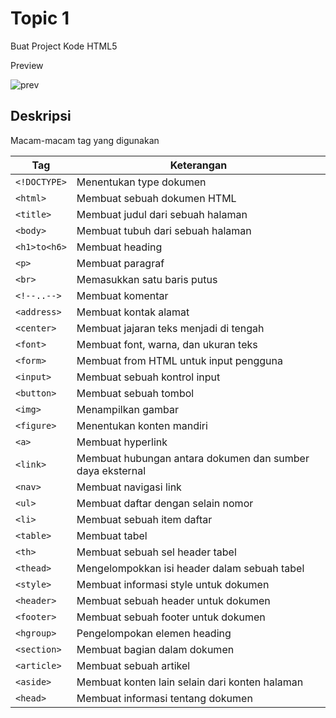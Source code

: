 # Topic 1

Buat Project Kode HTML5

Preview </br>

![prev](https://raw.githubusercontent.com/fikriomar16/tugasproweb/master/topic1/project01/preview.png)


## Deskripsi

Macam-macam tag yang digunakan </br>

| Tag  | Keterangan |
| ---- | ---------- |
| `<!DOCTYPE>`  | Menentukan type dokumen |
| `<html>` | Membuat sebuah dokumen HTML |
| `<title>` | Membuat judul dari sebuah halaman |
| `<body>` | Membuat tubuh dari sebuah halaman |
| `<h1>to<h6>` | Membuat heading |
| `<p>` | Membuat paragraf |
| `<br>` | Memasukkan satu baris putus |
| `<!--..-->` | Membuat komentar |
| `<address>` | Membuat kontak alamat |
| `<center>` | Membuat jajaran teks menjadi di tengah |
| `<font>` | Membuat font, warna, dan ukuran teks |
| `<form>` | Membuat from HTML untuk input pengguna |
| `<input>` | Membuat sebuah kontrol input |
| `<button>` | Membuat sebuah tombol |
| `<img>` | Menampilkan gambar |
| `<figure>` | Menentukan konten mandiri |
| `<a>` | Membuat hyperlink |
| `<link>` | Membuat hubungan antara dokumen dan sumber daya eksternal |
| `<nav>` | Membuat navigasi link |
| `<ul>` | Membuat daftar dengan selain nomor |
| `<li>` | Membuat sebuah item daftar |
| `<table>` | Membuat tabel |
| `<th>` | Membuat sebuah sel header tabel |
| `<thead>` | Mengelompokkan isi header dalam sebuah tabel |
| `<style>` | Membuat informasi style untuk dokumen |
| `<header>` | Membuat sebuah header untuk dokumen |
| `<footer>` | Membuat sebuah footer untuk dokumen |
| `<hgroup>` | Pengelompokan elemen heading |
| `<section>` | Membuat bagian dalam dokumen |
| `<article>` | Membuat sebuah artikel |
| `<aside>` | Membuat konten lain selain dari konten halaman |
| `<head>` | Membuat informasi tentang dokumen |
